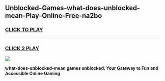 
## Unblocked-Games-what-does-unblocked-mean-Play-Online-Free-na2bo
<h3>
<a href="https://premium76.site?title=what-does-unblocked-mean&ref=26A">CLICK TO PLAY</a></h3>
<hr>

<h3>
<a href="https://premium76.site?title=what-does-unblocked-mean&ref=26A">CLICK 2 PLAY</a>
  
</h3>

<a href="https://premium76.site?title=what-does-unblocked-mean&ref=26A"><img src="https://clearcache.store/games.png"></a>


**what-does-unblocked-mean games unblocked: Your Gateway to Fun and Accessible Online Gaming**
